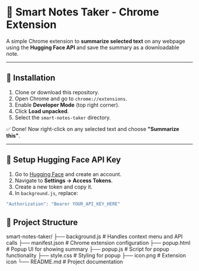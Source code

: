 # 🧠 Smart Notes Taker - Chrome Extension

A simple Chrome extension to **summarize selected text** on any webpage using the **Hugging Face API** and save the summary as a downloadable note.

---

## 🚀 Installation

1. Clone or download this repository.
2. Open Chrome and go to `chrome://extensions`.
3. Enable **Developer Mode** (top right corner).
4. Click **Load unpacked**.
5. Select the `smart-notes-taker` directory.

✅ Done! Now right-click on any selected text and choose **"Summarize this"**.

---

## 🔐 Setup Hugging Face API Key

1. Go to [Hugging Face](https://huggingface.co/join) and create an account.
2. Navigate to **Settings → Access Tokens**.
3. Create a new token and copy it.
4. In `background.js`, replace:

```js
"Authorization": "Bearer YOUR_API_KEY_HERE"
```

## 📂 Project Structure

smart-notes-taker/ ├── background.js # Handles context menu and API calls ├── manifest.json # Chrome extension configuration ├── popup.html # Popup UI for showing summary ├── popup.js # Script for popup functionality ├── style.css # Styling for popup ├── icon.png # Extension icon └── README.md # Project documentation
